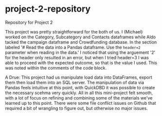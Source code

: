 # project-2-repository
Repository for Project 2


This project was pretty straightforward for the both of us. I (Michael) worked on the Category, Subcategory and Contacts dataframes while Aldo tacked the campaign dataframe and Crowdfunding database. In the section labeled '# Read the data into a Pandas dataframe. Use the `header=2` parameter when reading in the data.' I noticed that using the arguement '2' for the header only resulted in an error, but when I tried header=3 I was able to proceed with the expected outcome, so that is the value I used. This was noted within the comments of the code block.    

A Drue:
This project had us manipulate load data into DataFrames, export them then load them into an SQL server. The manipulation of data via Pandas feels intuitive at this point, with QuickDBD it was possible to create the necessary scehma very quickly. All in all this mini-project felt smooth, with a lot of focus on refining and combining some of the materials we've learned up to this point.
There were some file conflict issues on Github that required a bit of wrangling to figure out, but otherwise no major issues.  
